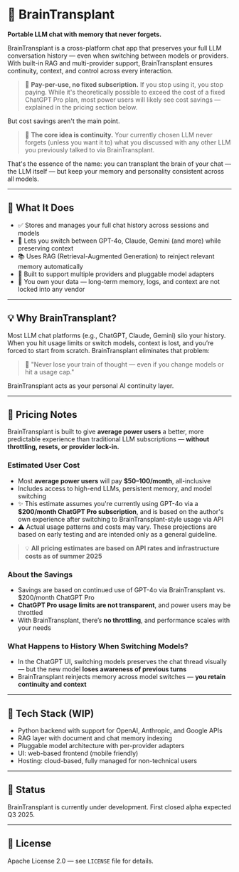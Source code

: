 # 🧠 BrainTransplant

**Portable LLM chat with memory that never forgets.**

BrainTransplant is a cross-platform chat app that preserves your full LLM conversation history — even when switching between models or providers. With built-in RAG and multi-provider support, BrainTransplant ensures continuity, context, and control across every interaction.

> 📅 **Pay-per-use, no fixed subscription.** If you stop using it, you stop paying. While it's theoretically possible to exceed the cost of a fixed ChatGPT Pro plan, most power users will likely see cost savings — explained in the pricing section below.

But cost savings aren't the main point.

> 🧠 **The core idea is continuity.** Your currently chosen LLM never forgets (unless you want it to) what you discussed with any other LLM you previously talked to via BrainTransplant.

That's the essence of the name: you can transplant the brain of your chat — the LLM itself — but keep your memory and personality consistent across all models.

---

## 🚀 What It Does
- ✅ Stores and manages your full chat history across sessions and models
- 🔄 Lets you switch between GPT-4o, Claude, Gemini (and more) while preserving context
- 📚 Uses RAG (Retrieval-Augmented Generation) to reinject relevant memory automatically
- 🧩 Built to support multiple providers and pluggable model adapters
- 🔐 You own your data — long-term memory, logs, and context are not locked into any vendor

---

## 💡 Why BrainTransplant?
Most LLM chat platforms (e.g., ChatGPT, Claude, Gemini) silo your history. When you hit usage limits or switch models, context is lost, and you’re forced to start from scratch. BrainTransplant eliminates that problem:

> 💬 "Never lose your train of thought — even if you change models or hit a usage cap."

BrainTransplant acts as your personal AI continuity layer.

---

## 💸 Pricing Notes
BrainTransplant is built to give **average power users** a better, more predictable experience than traditional LLM subscriptions — **without throttling, resets, or provider lock-in.**

### Estimated User Cost
- Most **average power users** will pay **$50–100/month**, all-inclusive
- Includes access to high-end LLMs, persistent memory, and model switching
- ✨ This estimate assumes you're currently using GPT-4o via a **$200/month ChatGPT Pro subscription**, and is based on the author's own experience after switching to BrainTransplant-style usage via API
- ⚠️ Actual usage patterns and costs may vary. These projections are based on early testing and are intended only as a general guideline.

> 💡 **All pricing estimates are based on API rates and infrastructure costs as of summer 2025**

### About the Savings
- Savings are based on continued use of GPT-4o via BrainTransplant vs. $200/month ChatGPT Pro
- **ChatGPT Pro usage limits are not transparent**, and power users may be throttled
- With BrainTransplant, there’s **no throttling**, and performance scales with your needs

### What Happens to History When Switching Models?
- In the ChatGPT UI, switching models preserves the chat thread visually — but the new model **loses awareness of previous turns**
- BrainTransplant reinjects memory across model switches — **you retain continuity and context**

---

## 🔧 Tech Stack (WIP)
- Python backend with support for OpenAI, Anthropic, and Google APIs
- RAG layer with document and chat memory indexing
- Pluggable model architecture with per-provider adapters
- UI: web-based frontend (mobile friendly)
- Hosting: cloud-based, fully managed for non-technical users

---

## 📅 Status
BrainTransplant is currently under development. First closed alpha expected Q3 2025.

---

## 📜 License
Apache License 2.0 — see `LICENSE` file for details.
